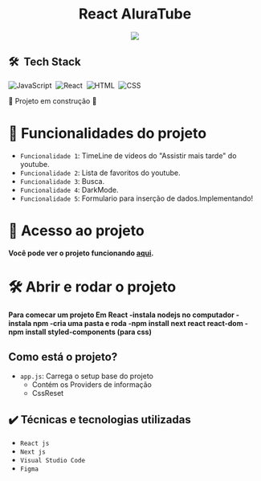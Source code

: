 

<h1 align="center"> React AluraTube </h1>
<p align="center">
<img src="https://img.shields.io/github/license/Daniela-Costa-Ada/React_alura_tube"/>
</p>

## 🛠 &nbsp;Tech Stack

![JavaScript](https://img.shields.io/badge/-JavaScript-05122A?style=flat&logo=javascript)&nbsp;
![React](https://img.shields.io/badge/-React-05122A?style=flat&logo=react)&nbsp;
![HTML](https://img.shields.io/badge/-HTML-05122A?style=flat&logo=HTML5)&nbsp;
![CSS](https://img.shields.io/badge/-CSS-05122A?style=flat&logo=CSS3&logoColor=1572B6)&nbsp;

:construction: Projeto em construção :construction:

# :hammer: Funcionalidades do projeto

- `Funcionalidade 1`: TimeLine de videos do "Assistir mais tarde" do youtube.
- `Funcionalidade 2`: Lista de favoritos do youtube.
- `Funcionalidade 3`: Busca. 
- `Funcionalidade 4`: DarkMode.
- `Funcionalidade 5`: Formulario para inserção de dados.Implementando!

# 📁 Acesso ao projeto

**Você pode ver o projeto funcionando [aqui](https://react-alura-tube.vercel.app/).**

# 🛠️ Abrir e rodar o projeto

**Para comecar um projeto Em React
-instala nodejs no computador
-instala npm
-cria uma pasta e roda 
-npm install next react react-dom
-npm install styled-components (para css)**
## Como está o projeto?
- `app.js`: Carrega o setup base do projeto
  - Contém os Providers de informação
  - CssReset

## ✔️ Técnicas e tecnologias utilizadas

- ``React js``
- ``Next js``
- ``Visual Studio Code``
- ``Figma``
